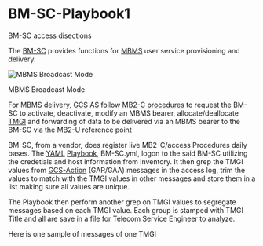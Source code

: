# BM-SC-Playbook1
BM-SC access disections 

The [BM-SC](https://www.etsi.org/deliver/etsi_ts/123200_123299/123246/14.01.00_60/ts_123246v140100p.pdf) provides functions for [MBMS](https://www.etsi.org/deliver/etsi_ts/123200_123299/123246/14.01.00_60/ts_123246v140100p.pdf) user service provisioning and delivery.

![MBMS Broadcast Mode](https://user-images.githubusercontent.com/47313728/91259815-15467780-e724-11ea-865c-49985ab868fb.PNG)

MBMS Broadcast Mode

For MBMS delivery, [GCS AS](https://www.etsi.org/deliver/etsi_ts/123400_123499/123468/12.02.00_60/ts_123468v120200p.pdf) follow [MB2-C procedures](https://www.etsi.org/deliver/etsi_ts/123400_123499/123468/12.02.00_60/ts_123468v120200p.pdf) to request the BM-SC to activate, deactivate, modify an MBMS bearer, allocate/deallocate [TMGI](https://www.etsi.org/deliver/etsi_ts/124000_124099/124008/13.07.00_60/ts_124008v130700p.pdf) and forwarding of data to be delivered via an MBMS bearer to the BM-SC via the MB2-U reference point

BM-SC, from a vendor, does register live MB2-C/access Procedures daily bases. The [YAML](https://docs.ansible.com/ansible/latest/reference_appendices/YAMLSyntax.html) [Playbook](https://docs.ansible.com/ansible/latest/user_guide/playbooks_intro.html), BM-SC.yml, logon to the said BM-SC utilizing the credetials and host information from inventory. It then grep the TMGI values from [GCS-Action](https://www.etsi.org/deliver/etsi_ts/129400_129499/129468/13.00.00_60/ts_129468v130000p.pdf) (GAR/GAA) messages in the access log, trim the values to match with the TMGI values in other messages and store them in a list making sure all values are unique.

The Playbook then perform another grep on TMGI values to segregate messages based on each TMGI value. Each group is stamped with TMGI Title and all are save in a file for Telecom Service Engineer to analyze.

Here is one sample of messages of one TMGI




